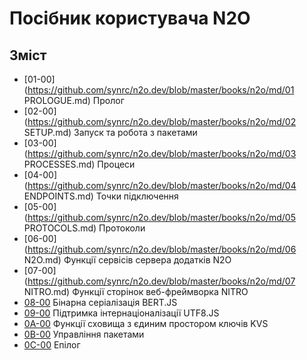 # Посібник користувача N2O

## Зміст

* [01-00](https://github.com/synrc/n2o.dev/blob/master/books/n2o/md/01 PROLOGUE.md) Пролог
* [02-00](https://github.com/synrc/n2o.dev/blob/master/books/n2o/md/02 SETUP.md) Запуск та робота з пакетами
* [03-00](https://github.com/synrc/n2o.dev/blob/master/books/n2o/md/03 PROCESSES.md) Процеси
* [04-00](https://github.com/synrc/n2o.dev/blob/master/books/n2o/md/04 ENDPOINTS.md) Точки підключення
* [05-00](https://github.com/synrc/n2o.dev/blob/master/books/n2o/md/05 PROTOCOLS.md) Протоколи
* [06-00](https://github.com/synrc/n2o.dev/blob/master/books/n2o/md/06 N2O.md) Функції сервісів сервера додатків N2O
* [07-00](https://github.com/synrc/n2o.dev/blob/master/books/n2o/md/07 NITRO.md) Функції сторінок веб-фреймворка NITRO
* [08-00]() Бінарна серіалізація BERT.JS
* [09-00]() Підтримка інтернаціоналізації UTF8.JS
* [0A-00]() Функції сховища з єдиним простором ключів KVS
* [0B-00]() Управління пакетами
* [0C-00]() Епілог

